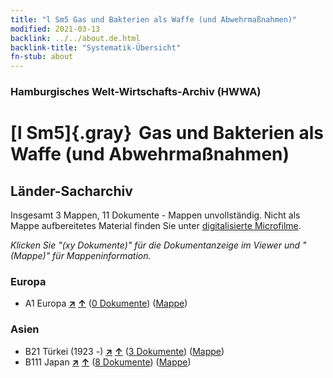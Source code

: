 ```yaml
---
title: "l Sm5 Gas und Bakterien als Waffe (und Abwehrmaßnahmen)"
modified: 2021-03-13
backlink: ../../about.de.html
backlink-title: "Systematik-Übersicht"
fn-stub: about
---
```


### Hamburgisches Welt-Wirtschafts-Archiv (HWWA)

# [l Sm5]{.gray}&#8201; Gas und Bakterien als Waffe (und Abwehrmaßnahmen)&#160; 







## Länder-Sacharchiv




Insgesamt 3 Mappen, 11 Dokumente - Mappen unvollständig.
Nicht als Mappe aufbereitetes Material finden Sie unter [digitalisierte Microfilme](/film/h1_sh.de.html).

_Klicken Sie "(xy Dokumente)" für die Dokumentanzeige im Viewer und "(Mappe)" für Mappeninformation._




### Europa

- A1 Europa [**&nearr;**](../../../geo/i/140892/about.de.html "Europa (alle Mappen)") [**&uarr;**](../../../geo/about.de.html#A1 "Ländersystematik") (<a href="https://pm20.zbw.eu/iiifview/folder/sh/140892,144794" title="über: Europa : Gas und Bakterien als Waffe (und Abwehrmaßnahmen)" target="_blank">0 Dokumente</a>) ([Mappe](../../../../folder/sh/1408xx/140892/1447xx/144794/about.de.html))

### Asien

- B21 Türkei (1923 -) [**&nearr;**](../../../geo/i/141111/about.de.html "Türkei (1923 -) (alle Mappen)") [**&uarr;**](../../../geo/about.de.html#B21 "Ländersystematik") (<a href="https://pm20.zbw.eu/iiifview/folder/sh/141111,144794" title="über: Türkei (1923 -) : Gas und Bakterien als Waffe (und Abwehrmaßnahmen)" target="_blank">3 Dokumente</a>) ([Mappe](../../../../folder/sh/1411xx/141111/1447xx/144794/about.de.html))
- B111 Japan [**&nearr;**](../../../geo/i/141272/about.de.html "Japan (alle Mappen)") [**&uarr;**](../../../geo/about.de.html#B111 "Ländersystematik") (<a href="https://pm20.zbw.eu/iiifview/folder/sh/141272,144794" title="über: Japan : Gas und Bakterien als Waffe (und Abwehrmaßnahmen)" target="_blank">8 Dokumente</a>) ([Mappe](../../../../folder/sh/1412xx/141272/1447xx/144794/about.de.html))








